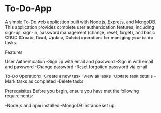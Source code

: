 
# To-Do-App

A simple To-Do web application built with Node.js, Express, and MongoDB. This application provides complete user authentication features, including sign-up, sign-in, password management (change, reset, forget), and basic CRUD (Create, Read, Update, Delete) operations for managing your to-do tasks.

Features

User Authentication 
 -Sign up with email and password
 -Sign in with email and password
 -Change password
 -Reset forgotten password via email

To-Do Operations
 -Create a new task
 -View all tasks
 -Update task details
 -Mark tasks as completed
 -Delete tasks

Prerequisites
Before you begin, ensure you have met the following requirements:

 -Node.js and npm installed
 -MongoDB instance set up








